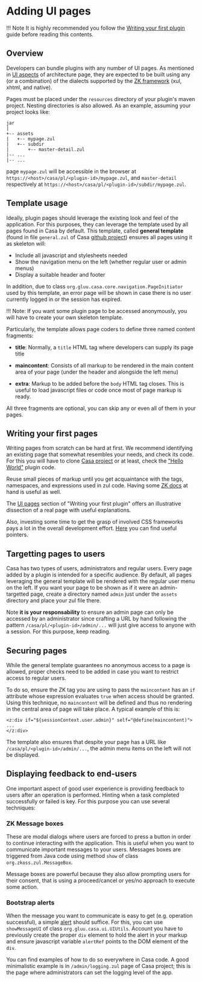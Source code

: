 # Adding UI pages

!!! Note
    It is highly recommended you follow the [Writing your first plugin](writing-first.md) guide before reading this contents.
    
## Overview

Developers can bundle plugins with any number of UI pages. As mentioned in [UI aspects](./architecture.md#ui-aspects) of architecture page, they are expected to be built using any (or a combination) of the dialects supported by the [ZK framework](https://www.zkoss.org) (xul, xhtml, and native).

Pages must be placed under the `resources` directory of your plugin's maven project. Nesting directories is also allowed. As an example, assuming your project looks like:

```
jar
|
+-- assets 
|   +-- mypage.zul
|   +-- subdir
|       +-- master-detail.zul
|-- ...
|-- ...
``` 

page `mypage.zul` will be accessible in the browser at `https://<host>/casa/pl/<plugin-id>/mypage.zul`, and `master-detail` respectively at `https://<host>/casa/pl/<plugin-id>/subdir/mypage.zul`.

## Template usage

Ideally, plugin pages should leverage the existing look and feel of the application. For this purposes, they can leverage the template used by all pages found in Casa by default. This template, called **general template** (found in file `general.zul` of Casa [github project](./writing-first.md#download-project)) ensures all pages using it as skeleton will:

- Include all javascript and stylesheets needed
- Show the navigation menu on the left (whether regular user or admin menus)
- Display a suitable header and footer

In addition, due to class `org.gluu.casa.core.navigation.PageInitiator` used by this template, an error page will be shown in case there is no user currently logged in or the session has expired.

!!! Note:
    If you want some plugin page to be accessed anonymously, you will have to create your own skeleton template.

Particularly, the template allows page coders to define three named content fragments:

- **title**: Normally, a `title` HTML tag where developers can supply its page title

- **maincontent**: Consists of all markup to be rendered in the main content area of your page (under the header and alongside the left menu)

- **extra**: Markup to be added before the `body` HTML tag closes. This is useful to load javascript files or code once most of page markup is ready.

All three fragments are optional, you can skip any or even all of them in your pages.


## Writing your first pages

Writing pages from scratch can be hard at first. We recommend identifying an existing page that somewhat resembles your needs, and check its code. For this you will have to clone [Casa project](./writing-first.md#download-project) or at least, check the ["Hello World"](./writing-first.md#anatomy) plugin code.

Reuse small pieces of markup until you get acquaintance with the tags, namespaces, and expressions used in zul code. Having some [ZK docs](./intro-plugin.md#reference-docs) at hand is useful as well.

The [UI pages](./writing-first.md#ui-pages) section of "Writing your first plugin" offers an illustrative dissection of a real page with useful explanations.

Also, investing some time to get the grasp of involved CSS frameworks pays a lot in the overall development effort. [Here](./architecture.md#css-frameworks) you can find useful pointers.

## Targetting pages to users

Casa has two types of users, administrators and regular users. Every page added by a plugin is intended for a specific audience. By default, all pages leveraging the general template will be rendered with the regular user menu on the left. If you want your page to be shown as if it were an admin-targetted page, create a directory named `admin` just under the `assets` directory and place your zul file there.

Note **it is your responsability** to ensure an admin page can only be accessed by an administrator since crafting a URL by hand following the pattern `/casa/pl/<plugin-id>/admin/...` will just give access to anyone with a session. For this purpose, keep reading.

## Securing pages

While the general template guarantees no anonymous access to a page is allowed, proper checks need to be added in case you want to restrict access to regular users.

To do so, ensure the ZK tag you are using to pass the `maincontent` has an `if` attribute whose expression evaluates `true` when access should be granted. Using this technique, no `maincontent` will be defined and thus no rendering in the central area of page will take place. A typical example of this is:

```
<z:div if="${sessionContext.user.admin}" self="@define(maincontent)">
...
</z:div>
```

The template also ensures that despite your page has a URL like `/casa/pl/<plugin-id>/admin/...`, the admin menu items on the left will not be displayed. 

## Displaying feedback to end-users

One important aspect of good user experience is providing feedback to users after an operation is performed. Hinting when a task completed successfully or failed is key. For this purpose you can use several techniques:

### ZK Message boxes

These are modal dialogs where users are forced to press a button in order to continue interacting with the application. This is useful when you want to communicate important messages to your users. Messages boxes are triggered from Java code using method `show` of class `org.zkoss.zul.MessageBox`.

Message boxes are powerful because they also allow prompting users for their consent, that is using a proceed/cancel or yes/no approach to execute some action.

### Bootstrap alerts

When the message you want to communicate is easy to get (e.g. operation successful), a simple [alert](https://getbootstrap.com/docs/4.0/components/alerts/) should suffice. For this, you can use `showMessageUI` of class `org.gluu.casa.ui.UIUtils`. Account you have to previously create the proper `div` element to hold the alert in your markup and ensure javascript variable `alertRef` points to the DOM element of the `div`. 

You can find examples of how to do so everywhere in Casa code. A good minimalistic example is in `/admin/logging.zul` page of Casa project; this is the page where administrators can set the logging level of the app.